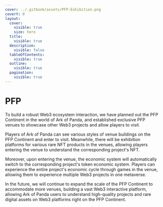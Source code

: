 ```yaml
---
cover: ../.gitbook/assets/PFP-Exhibition.png
coverY: 0
layout:
  cover:
    visible: true
    size: hero
  title:
    visible: true
  description:
    visible: false
  tableOfContents:
    visible: true
  outline:
    visible: true
  pagination:
    visible: true
---
```


# PFP

To build a robust Web3 ecosystem interaction, we have planned out the PFP Continent in the world of Ark of Panda, and established exclusive PFP venues to showcase other Web3 projects and allow players to visit.

Players of Ark of Panda can see various styles of venue buildings on the PFP Continent and enter to visit. Meanwhile, there will be exhibition platforms for various rare NFT products in the venues, allowing players entering the venue to understand the corresponding project's NFT.

Moreover, upon entering the venue, the economic system will automatically switch to the corresponding project's token economic system. Players can experience the entire project's economic cycle through games in the venue, allowing them to experience multiple Web3 projects in one metaverse.

In the future, we will continue to expand the scale of the PFP Continent to accommodate more venues, building a vast Web3 interactive platform, allowing Ark of Panda users to understand high-quality projects and rare digital assets on Web3 platforms right on the PFP Continent.
